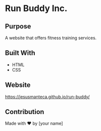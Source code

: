 # Run Buddy Inc.

## Purpose
A website that offers fitness training services.

## Built With
* HTML
* CSS

## Website
https://jesusmanteca.github.io/run-buddy/

## Contribution
Made with ❤️ by [your name]

